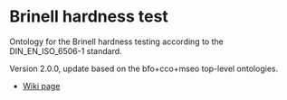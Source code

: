 # Brinell hardness test

Ontology for the Brinell hardness testing according to the DIN_EN_ISO_6506-1 standard.

Version 2.0.0, update based on the bfo+cco+mseo top-level ontologies.

- [Wiki page](https://gitlab.com/kupferdigital/wiki/-/wikis/Brinell-hardness-test)
